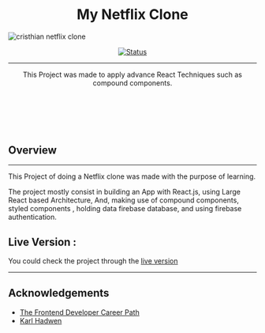 
<h1 align="center">My Netflix Clone</h1>
<img src="https://i.imgur.com/KOf0OLx.png" alt='cristhian netflix clone'></img>
<div align="center">

[![Status](https://img.shields.io/badge/status-active-success.svg)]()

</div>

---

<p align="center"> This Project was made to apply advance React Techniques such as compound components. </p>
    <br> 
</p>

## <br/>

## Overview

---

  This Project of doing a Netflix clone was made with the purpose of learning.

   The project mostly consist in building an App with React.js, using Large React based Architecture, And, making use of compound components, styled components , holding data firebase database, and using firebase authentication.
<br/>


## Live Version :

   You could check the project through the [live version](https://netflix-pipe.netlify.app/)

---

## Acknowledgements

- [The Frontend Developer Career Path](https://scrimba.com/learn/frontend)
- [Karl Hadwen](https://twitter.com/karlhadwen)


